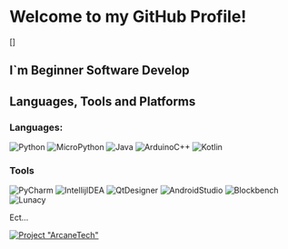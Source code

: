 # **Welcome to my GitHub Profile!**
[]

## I`m Beginner Software Develop

## Languages, Tools and Platforms
### Languages:
 ![Python](https://img.shields.io/badge/Python-0d1117?style=for-the-badge&logo=python&logoColor=f50505) 
 ![MicroPython](https://img.shields.io/badge/MicroPython-0d1117?style=for-the-badge&logo=micropython&logoColor=f50505) 
 ![Java](https://img.shields.io/badge/Java-0d1117?style=for-the-badge&logo=coffeescript&logoColor=f50505) 
 ![ArduinoC++](https://img.shields.io/badge/Arduino_C++-0d1117?style=for-the-badge&logo=cplusplus&logoColor=f50505)
 ![Kotlin](https://img.shields.io/badge/kotlin-0d1117?style=for-the-badge&logo=kotlin&logoColor=f50505)
### Tools
 ![PyCharm](https://img.shields.io/badge/PyCharm-0d1117?style=for-the-badge&logo=pycharm&logoColor=f50505) 
 ![IntellijIDEA](https://img.shields.io/badge/Intellij_IDEA-0d1117?style=for-the-badge&logo=IntellijIDEA&logoColor=f50505) 
 ![QtDesigner](https://img.shields.io/badge/Qt_Designer-0d1117?style=for-the-badge&logo=qt&logoColor=f50505) 
 ![AndroidStudio](https://img.shields.io/badge/Android_Studio-0d1117?style=for-the-badge&logo=AndroidStudio&logoColor=f50505)
 ![Blockbench](https://img.shields.io/badge/Blockbench-0d1117?style=for-the-badge&logo=Blockbench&logoColor=f50505)
  ![Lunacy](https://img.shields.io/badge/Lunacy-0d1117?style=for-the-badge&logo=Lunacy&logoColor=f50505)
  
Ect...

[![Project "ArcaneTech"](https://github.com/SeptipioN/SeptipioN/blob/main/assets/ArcaneTech.gif)](https://discord.com/invite/EjQa8b97Vz)